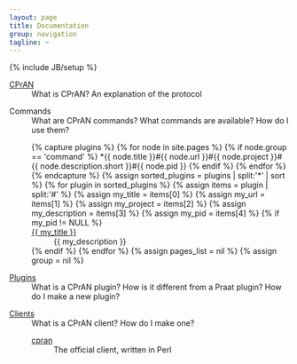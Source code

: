 ```yaml
---
layout: page
title: Documentation
group: navigation
tagline: ~
---
```

{% include JB/setup %}

<dl>
  <dt><a href="cpran/">CPrAN</a></dt>
  <dd>What is CPrAN? An explanation of the protocol</dd>
  <dd><dl></dl></dd>
  <dt>Commands</dt>
  <dd>What are CPrAN commands? What commands are available? How do I use them?</dd>
  <dd><dl>
{% capture plugins %}
  {% for node in site.pages %}
    {% if node.group == 'command' %}
      *{{ node.title }}#{{ node.url }}#{{ node.project }}#{{ node.description.short }}#{{ node.pid }}
    {% endif %}
  {% endfor %}
{% endcapture %}
{% assign sorted_plugins = plugins | split:'*' | sort %}
{% for plugin in sorted_plugins %}
  {% assign items = plugin | split:'#' %}
  {% assign my_title       = items[0] %}
  {% assign my_url         = items[1] %}
  {% assign my_project     = items[2] %}
  {% assign my_description = items[3] %}
  {% assign my_pid         = items[4] %}
  {% if my_pid != NULL %}
    <dt><a href="{{ my_url | remove: "index.html" }}">{{ my_title }}</a></dt>
    <dd>{{ my_description }}</dd>
  {% endif %}
{% endfor %}
{% assign pages_list = nil %}
{% assign group = nil %}
  </dl>
  </dd>
  <dt><a href="plugins/">Plugins</a></dt>
  <dd>What is a CPrAN plugin? How is it different from a Praat plugin? How do I make a new plugin?</dd>
  <dd><dl></dl></dd>
  <dt><a href="clients/">Clients</a></dt>
  <dd>What is a CPrAN client? How do I make one?</dd>
  <dd><dl>
    <dt><a href="clients/cpran">cpran</a></dt>
    <dd>The official client, written in Perl</dd>
  </dl></dd>
</dl>

